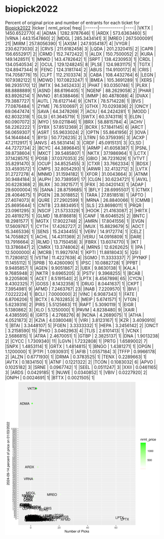 # biopick2022
Percent of original price and number of entrants for each ticket for [Biopick2022](https://twitter.com/hashtag/Biopick2022)
|ticker |   nrml_price| freq|
|:------|------------:|----:|
|VKTX   | 1450.6522770|    4|
|ADMA   | 1282.9787646|    1|
|ARDX   |  573.6363460|    5|
|VRNA   |  443.1547860|    2|
|MDGL   |  285.3434141|    3|
|MREO   |  267.5000091|   21|
|MIRM   |  257.8056390|    1|
|AXSM   |  247.9354187|    4|
|VYGR   |  230.6273030|    2|
|CRVS   |  211.6182458|    3|
|LQDA   |  201.2320415|    2|
|CAPR   |  156.6552917|    2|
|CRMD   |  152.7472422|    1|
|ALDX   |  150.7500052|    2|
|KURA   |  149.1428511|    1|
|MNKD   |  143.4782642|    1|
|SRPT   |  138.4230953|    1|
|CRDL   |  134.0540534|    2|
|OCUL   |  129.1248245|    8|
|PLSE   |  124.9831175|    1|
|TGTX   |  124.8947344|    9|
|FENC   |  124.3181744|    2|
|ABUS   |  114.9100172|    8|
|CRIS   |  114.7058776|   15|
|CLPT   |  112.2103374|    3|
|CABA   |  108.4432764|    6|
|LEGN   |  107.9382122|    1|
|MDWD   |  107.0823247|    1|
|BMEA   |  105.3691289|    1|
|XERS   |   98.2935170|   12|
|IMTX   |   94.3452433|    2|
|PHAT   |   93.0350746|    1|
|PLRX   |   88.8888889|    1|
|ASND   |   88.6196405|    1|
|NGENF  |   88.2629058|    2|
|PHAR   |   83.8926214|    1|
|NVNO   |   81.6388466|    1|
|IMMP   |   80.4878088|    4|
|DVAX   |   79.3887727|    1|
|AUTL   |   78.6127144|    9|
|CNTX   |   78.5714228|    1|
|BVS    |   77.0876484|    1|
|ZYME   |   76.5100697|    2|
|GTHX   |   70.0293836|    2|
|ONCY   |   69.0647474|    1|
|SAVA   |   64.3478269|    7|
|ACIU   |   64.2424281|    1|
|MODD   |   62.8032318|    1|
|GLSI   |   61.3645719|    1|
|SWTX   |   60.3743118|    1|
|ELDN   |   60.0907072|    3|
|MYO    |   59.0211846|    1|
|IBRX   |   58.8815784|    4|
|ACHV   |   58.2262222|    1|
|SYBX   |   57.8512369|    2|
|BCRX   |   57.1841145|    6|
|ARCT   |   56.0659307|    1|
|ASRT   |   55.9633024|    2|
|OPTN   |   55.8641956|    2|
|IOVA   |   54.1644844|    1|
|BYSI   |   50.7726235|    2|
|LTRN   |   50.3759395|    3|
|ACXP   |   47.2112917|    1|
|ANVS   |   45.5631414|    3|
|CRDF   |   45.0915131|    3|
|CLSD   |   44.7272734|    2|
|BCYC   |   44.3896845|    1|
|ARMP   |   41.6058387|    1|
|PSNL   |   39.8738604|    1|
|MXCT   |   39.5485807|    1|
|NKTX   |   37.1986964|    1|
|LCTX   |   37.1428575|    1|
|PDSB   |   37.0370353|   25|
|GBIO   |   36.7231629|    1|
|VTVT   |   35.8291470|    3|
|OCUP   |   34.8525455|    3|
|CTXR   |   33.7662334|    1|
|BDSX   |   33.4593572|    1|
|CMPS   |   32.8054293|    1|
|ARWR   |   32.4132712|    3|
|LVTX   |   31.2727278|    4|
|MNMD   |   31.1594182|    1|
|XFOR   |   31.0043664|    3|
|ATNM   |   30.9484184|    3|
|AUPH   |   30.7389591|   17|
|CLGN   |   30.6234721|    1|
|AVXL   |   30.6228368|    2|
|BLRX   |   30.3921577|    1|
|IFRX   |   30.0420143|    1|
|ADAP   |   29.6000004|   15|
|SANA   |   28.8759685|    1|
|BFLY   |   28.6995507|    1|
|CTMX   |   28.4064675|    1|
|PGEN   |   28.3018852|    1|
|TARA   |   27.8518518|    1|
|APTO   |   27.4074073|    8|
|QURE   |   27.2902599|    1|
|MRNA   |   26.8840066|    1|
|CMMB   |   25.8695644|    1|
|CNTB   |   23.8834951|    1|
|SLS    |   23.8698011|    1|
|PRQR   |   23.0961295|    3|
|NSCIF  |   21.5733329|    1|
|HOOK   |   21.4163087|    2|
|HRTX   |   20.4819275|    1|
|GLMD   |   18.8186818|    1|
|CANF   |   18.6046525|    2|
|BNTC   |   18.2981577|    1|
|MGTX   |   17.9022748|    2|
|AMRN   |   17.8041556|    1|
|EVGN   |   17.5609767|    1|
|CYTH   |   17.4262727|    2|
|IMUX   |   15.8829679|    5|
|ADCT   |   15.3465336|    1|
|SENS   |   15.2434455|    1|
|VERV   |   14.9172774|    1|
|CELZ   |   14.7058821|    1|
|ACHL   |   14.4311369|    2|
|VERU   |   14.0916809|    1|
|DARE   |   13.7916664|    2|
|RLMD   |   13.7150458|    3|
|FBRX   |   13.6074770|    1|
|IKT    |   13.3786847|    2|
|CMRX   |   13.3748062|    4|
|MRNS   |   12.6262625|    1|
|IPA    |   12.5000000|    4|
|MCRB   |   11.9927974|    1|
|KPTI   |   11.8818043|    5|
|QSI    |   11.7280812|    1|
|VSTM   |   11.4227638|    4|
|SGMO   |   11.3333337|    7|
|PYNKF  |   11.1455112|    1|
|SPRB   |   10.4260090|    1|
|IPSC   |   10.0882728|    1|
|PPBT   |    9.9485857|    1|
|AGEN   |    9.9051867|    2|
|UBX    |    9.8630138|    1|
|KALA   |    9.7685948|    2|
|NKTR   |    9.6965205|    3|
|PSTV   |    9.3968255|    1|
|BCAB   |    9.2205808|    1|
|ACET   |    8.5191540|    2|
|LPTX   |    8.4567898|   65|
|CYCN   |    8.4302325|    7|
|GOSS   |    8.1432358|    1|
|DRUG   |    8.0441637|    1|
|CKPT   |    7.3954981|    9|
|AFMD   |    7.2463767|   23|
|INAB   |    7.2209570|    1|
|BIVI   |    7.0222224|    1|
|BCLI   |    7.0000000|    2|
|VINC   |    6.9087343|    1|
|FATE   |    6.8706206|    1|
|BCTX   |    6.7632853|    3|
|MEIP   |    5.6741571|    1|
|VTGN   |    5.6239316|    2|
|PIRS   |    5.5125663|   11|
|RAPT   |    5.3090119|    1|
|EIGR   |    5.1380862|    3|
|XLO    |    5.1250000|    1|
|PAVM   |    4.8238480|    9|
|XAIR   |    4.4385595|    8|
|GRTS   |    4.2768276|    8|
|NCNA   |    4.2689075|    1|
|ATHA   |    4.0521873|    2|
|KZIA   |    4.0380048|    1|
|VIRI   |    3.8123167|    1|
|KZR    |    3.4090910|    1|
|BTAI   |    3.3448107|    5|
|FGEN   |    3.3333332|    1|
|HEPA   |    3.2456142|    2|
|ONCT   |    3.2158590|   15|
|PHIO   |    3.0462963|    4|
|TLIS   |    2.6101413|    1|
|VCNX   |    2.5686815|    1|
|ATRA   |    2.4670051|    1|
|GTBP   |    2.3825137|    1|
|DNA    |    1.9013238|    2|
|CYCC   |    1.7309340|   11|
|LGVN   |    1.7232808|    1|
|PRTG   |    1.6589002|    7|
|SNPX   |    1.4853114|    1|
|GRTX   |    1.4814815|    1|
|BNGO   |    1.4381271|    1|
|OPGN   |    1.1200000|    1|
|PTPI   |    1.0930931|    1|
|AFIB   |    1.0557184|    3|
|TFFP   |    0.9966178|    2|
|ALZN   |    0.6771930|    1|
|DRMA   |    0.3783525|    1|
|TENX   |    0.2289663|    1|
|AVTX   |    0.1834150|    1|
|ATNF   |    0.1221322|    2|
|TCON   |    0.1083032|    6|
|APVO   |    0.1025182|    3|
|SRNE   |    0.0967742|    1|
|SEEL   |    0.0511247|    3|
|XXII   |    0.0461165|    3|
|ARDS   |    0.0429185|    1|
|NUWE   |    0.0340852|    1|
|VBIV   |    0.0227920|    2|
|ONPH   |    0.0024691|    1|
|BTTX   |    0.0021505|    1|
![retvspicks](biopicks.png?raw=true)

